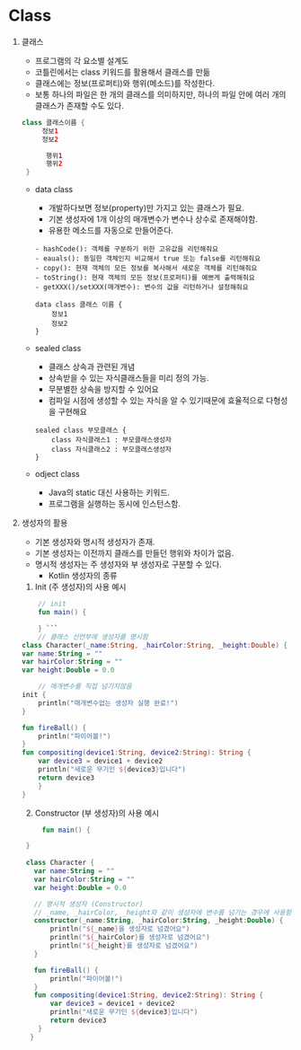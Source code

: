# Class
   
1. 클래스
   - 프로그램의 각 요소별 설계도
   - 코틀린에서는 class 키워드를 활용해서 클래스를 만듦
   - 클래스에는 정보(프로퍼티)와 행위(메소드)를 작성한다.
   - 보통 하나의 파일은 한 개의 클래스를 의미하지만, 하나의 파일 안에 여러 개의 클래스가 존재할 수도 있다.
   ```kotlin
   class 클래스이름 {
	    정보1
	    정보2

		 행위1
		 행위2
    }
    ```

    - data class 
        - 개발하다보면 정보(property)만 가지고 있는 클래스가 필요.
        - 기본 생성자에 1개 이상의 매개변수가 변수나 상수로 존재해야함.
        - 유용한 메소드를 자동으로 만들어준다. 
        ```
        - hashCode(): 객체를 구분하기 위한 고유값을 리턴해줘요
        - eauals(): 동일한 객체인지 비교해서 true 또는 false를 리턴해줘요
        - copy(): 현재 객체의 모든 정보를 복사해서 새로운 객체를 리턴해줘요
        - toString(): 현재 객체의 모든 정보(프로퍼티)를 예쁘게 출력해줘요
        - getXXX()/setXXX(매개변수): 변수의 값을 리턴하거나 설정해줘요  
        ```

        ```
        data class 클래스 이름 {
            정보1
            정보2
        }
        ```
    - sealed class 
        - 클래스 상속과 관련된 개념
        - 상속받을 수 있는 자식클래스들을 미리 정의 가능.
        - 무분별한 상속을 방지할 수 있어요
        - 컴파일 시점에 생성할 수 있는 자식을 알 수 있기때문에 효율적으로 다형성을 구현해요

        ```
        sealed class 부모클래스 {
	        class 자식클래스1 : 부모클래스생성자
	        class 자식클래스2 : 부모클래스생성자
        }
    
    - odject class 
        - Java의 static 대신 사용하는 키워드.
        - 프로그램을 실행하는 동시에 인스턴스함.

2. 생성자의 활용
    - 기본 생성자와 명시적 생성자가 존재.
    - 기본 생성자는 이전까지 클래스를 만들던 행위와 차이가 없음. 
    - 명시적 생성자는 주 생성자와 부 생성자로 구분할 수 있다. 
        - Kotlin 생성자의 종류 
    1. Init (주 생성자)의 사용 예시
    ```kotlin
        // init 
        fun main() {

        } ```
        // 클래스 선언부에 생성자를 명시함
    class Character(_name:String, _hairColor:String, _height:Double) {
    var name:String = ""
    var hairColor:String = ""
    var height:Double = 0.0

		// 매개변수를 직접 넘기지않음
    init {
        println("매개변수없는 생성자 실행 완료!")
    }

    fun fireBall() {
        println("파이어볼!")
    }
    fun compositing(device1:String, device2:String): String {
        var device3 = device1 + device2
        println("새로운 무기인 ${device3}입니다")
        return device3
        }
    }
    ```
   2. Constructor (부 생성자)의 사용 예시
   ```kotlin
   		fun main() {

    }
    
    class Character {
      var name:String = ""
      var hairColor:String = ""
      var height:Double = 0.0

      // 명시적 생성자 (Constructor)
      // _name, _hairColor, _height와 같이 생성자에 변수를 넘기는 경우에 사용함
      constructor(_name:String, _hairColor:String, _height:Double) {
          println("${_name}을 생성자로 넘겼어요")
          println("${_hairColor}를 생성자로 넘겼어요")
          println("${_height}를 생성자로 넘겼어요")
      }

      fun fireBall() {
          println("파이어볼!")
      }
      fun compositing(device1:String, device2:String): String {
          var device3 = device1 + device2
          println("새로운 무기인 ${device3}입니다")
          return device3
       }
     }
